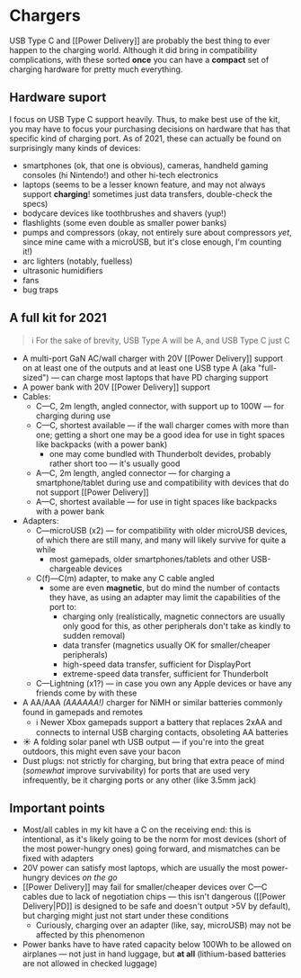 ---
---

# Chargers

USB Type C and [[Power Delivery]] are probably the best thing to ever happen to the charging world. Although it did bring in compatibility complications, with these sorted **once** you can have a **compact** set of charging hardware for pretty much everything.

## Hardware suport

I focus on USB Type C support heavily. Thus, to make best use of the kit, you may have to focus your purchasing decisions on hardware that has that specific kind of charging port. As of 2021, these can actually be found on surprisingly many kinds of devices:

* smartphones (ok, that one is obvious), cameras, handheld gaming consoles (hi Nintendo!) and other hi-tech electronics
* laptops (seems to be a lesser known feature, and may not always support **charging**! sometimes just data transfers, double-check the specs)
* bodycare devices like toothbrushes and shavers (yup!)
* flashlights (some even double as smaller power banks)
* pumps and compressors (okay, not entirely sure about compressors _yet_, since mine came with a microUSB, but it's close enough, I'm counting it!)
* arc lighters (notably, fuelless)
* ultrasonic humidifiers
* fans
* bug traps

## A full kit for 2021

 > ℹ For the sake of brevity, USB Type A will be A, and USB Type C just C

* A multi-port GaN AC/wall charger with 20V [[Power Delivery]] support on at least one of the outputs and at least one USB type A (aka "full-sized") — can charge most laptops that have PD charging support
* A power bank with 20V [[Power Delivery]] support
* Cables:
	* C—C, 2m length, angled connector, with support up to 100W — for charging during use
	* C—C, shortest available — if the wall charger comes with more than one; getting a short one may be a good idea for use in tight spaces like backpacks (with a power bank)
		* one may come bundled with Thunderbolt devides, probably rather short too — it's usually good
	* A—C, 2m length, angled connector — for charging a smartphone/tablet during use and compatibility with devices that do not support [[Power Delivery]]
	* A—C, shortest available — for use in tight spaces like backpacks with a power bank
* Adapters:
	* C—microUSB (x2) — for compatibility with older microUSB devices, of which there are still many, and many will likely survive for quite a while
		* most gamepads, older smartphones/tablets and other USB-chargeable devices
	* C(f)—C(m) adapter, to make any C cable angled
		* some are even **magnetic**, but do mind the number of contacts they have, as using an adapter may limit the capabilities of the port to:
			* charging only (realistically, magnetic connectors are usually only good for this, as other peripherals don't take as kindly to sudden removal)
			* data transfer (magnetics usually OK for smaller/cheaper peripherals)
			* high-speed data transfer, sufficient for DisplayPort
			* extreme-speed data transfer, sufficient for Thunderbolt
	* C—Lightning (x1?) — in case you own any Apple devices or have any friends come by with these
* A AA/AAA _(AAAAAA!)_ charger for NiMH or similar batteries commonly found in gamepads and remotes
	* ℹ Newer Xbox gamepads support a battery that replaces 2xAA and connects to internal USB charging contacts, obsoleting AA batteries
* ☀ A folding solar panel wth USB output — if you're into the great outdoors, this might even save your bacon
* Dust plugs: not strictly for charging, but bring that extra peace of mind (_somewhat_ improve survivability) for ports that are used very infrequently, be it charging ports or any other (like 3.5mm jack)

## Important points

* Most/all cables in my kit have a C on the receiving end: this is intentional, as it's likely going to be the norm for most devices (short of the most power-hungry ones) going forward, and mismatches can be fixed with adapters
* 20V power can satisfy most laptops, which are usually the most power-hungry devices _on the go_
* [[Power Delivery]] may fail for smaller/cheaper devices over C—C cables due to lack of negotiation chips — this isn't dangerous ([[Power Delivery|PD]] is designed to be safe and doesn't output >5V by default), but charging might just not start under these conditions
	* Curiously, charging over an adapter (like, say, microUSB) may not be affected by this phenomenon
* Power banks have to have rated capacity below 100Wh to be allowed on airplanes — not just in hand luggage, but **at all** (lithium-based batteries are not allowed in checked luggage)